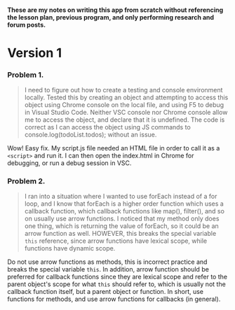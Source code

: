 #### These are my notes on writing this app from scratch without referencing the lesson plan, previous program, and only performing research and forum posts.

# Version 1

### Problem 1. 
  
>I need to figure out how to create a testing and console environment locally. Tested this by creating an object and attempting to access this object using Chrome console on the local file, and using F5 to debug in Visual Studio Code. Neither VSC console nor Chrome console allow me to access the object, and declare that it is undefined. The code is correct as I can access the object using JS commands to console.log(todoList.todos); without an issue.

Wow! Easy fix. My script.js file needed an HTML file in order to call it as a `<script>` and run it. I can then open the index.html in Chrome for debugging, or run a debug session in VSC.

### Problem 2.

>I ran into a situation where I wanted to use forEach instead of a for loop, and I know that forEach is a higher order function which uses a callback function, which callback functions like map(), filter(), and so on usually use arrow functions. I noticed that my method only does one thing, which is returning the value of forEach, so it could be an arrow function as well. HOWEVER, this breaks the special variable `this` reference, since arrow functions have lexical scope, while functions have dynamic scope.

Do not use arrow functions as methods, this is incorrect practice and breaks the special variable `this`. In addition, arrow function should be preferred for callback functions since they are lexical scope and refer to the parent object's scope for what `this` should refer to, which is usually not the callback function itself, but a parent object or function. In short, use functions for methods, and use arrow functions for callbacks (in general).
